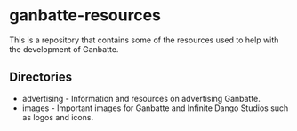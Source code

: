 # ganbatte-resources
This is a repository that contains some of the resources used to help with the development of Ganbatte.

## Directories
- advertising - Information and resources on advertising Ganbatte.
- images - Important images for Ganbatte and Infinite Dango Studios such as logos and icons.
